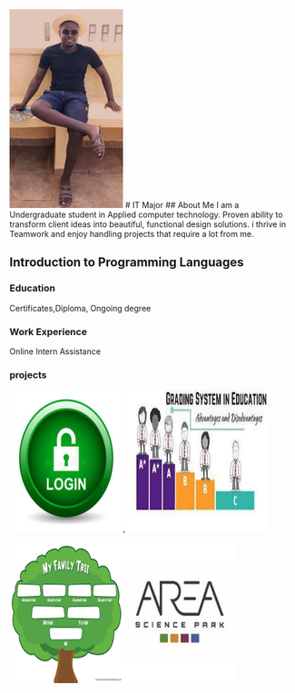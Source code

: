 
<img src="asset/202407.jpg" data-canonical-src="asset/202407.jpg" width="200" height="350" />
# IT Major
## About Me
I am a Undergraduate student in Applied computer technology. Proven ability to transform client ideas into beautiful, functional design solutions. 
i thrive in Teamwork and enjoy handling projects that require a lot from me.

## Introduction to Programming Languages

### Education
Certificates,Diploma, Ongoing degree

### Work Experience
Online Intern Assistance

### projects
 

[<img src="asset/login.jpg" data-canonical-src="asset/202407.jpg" width="200" height="250" />](asset/login/login.html),[<img src="asset/Grading.jpg" data-canonical-src="asset/202407.jpg" width="250" height="250" />](https://www.programiz.com/online-compiler/665zhaMHtowqv)



[<img src="asset/Familytree.png" data-canonical-src="asset/202407.jpg" width="200" height="250"/>](asset/Familytree.swinb)[<img src="asset/Area.jpg" data-canonical-src="asset/202407.jpg" width="200" height="250" />](asset/Shapearea.py)



